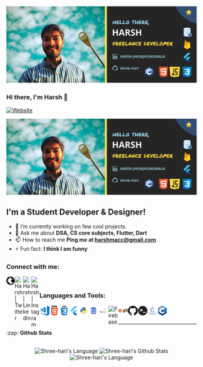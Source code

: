 ## ![Harsh's header](https://github.com/Shree-hari/Shree-hari/blob/main/header.png)
### Hi there, I'm Harsh 👋

[![Website](https://img.shields.io/website?label=Harsh&style=for-the-badge&url=https%3A%2F%2Foishik.live)][website]

[![Welcome to my Profile.](https://github.com/Shree-hari/Shree-hari/raw/master/header.png)][website]

## I'm a Student Developer & Designer!
- 🔭 I’m currently working on few cool projects.
- 💬 Ask me about **DSA, CS core subjects, Flutter, Dart**
- 📫 How to reach me **Ping me at harshmacc@gmail.com**
- ⚡ Fun fact: **I think I am funny**

### Connect with me:

[<img align="left" alt="oishikm12.me" width="22px" src="https://raw.githubusercontent.com/iconic/open-iconic/master/svg/globe.svg" />][website]
[<img align="left" alt="Harsh | Twitter" width="22px" src="https://cdn.jsdelivr.net/npm/simple-icons@v3/icons/twitter.svg" />][twitter]
[<img align="left" alt="Harsh | LinkedIn" width="22px" src="https://cdn.jsdelivr.net/npm/simple-icons@v3/icons/linkedin.svg" />][linkedin]
[<img align="left" alt="Harsh | Instagram" width="22px" src="https://cdn.jsdelivr.net/npm/simple-icons@v3/icons/instagram.svg" />][instagram]

<br />

### Languages and Tools:

[<img align="left" alt="Visual Studio Code" width="26px" src="https://raw.githubusercontent.com/github/explore/80688e429a7d4ef2fca1e82350fe8e3517d3494d/topics/visual-studio-code/visual-studio-code.png" />][website]
[<img align="left" alt="HTML5" width="26px" src="https://raw.githubusercontent.com/github/explore/80688e429a7d4ef2fca1e82350fe8e3517d3494d/topics/html/html.png" />][website]
[<img align="left" alt="CSS3" width="26px" src="https://raw.githubusercontent.com/github/explore/80688e429a7d4ef2fca1e82350fe8e3517d3494d/topics/css/css.png" />][website]
[<img align="left" alt="Flutter" width="26px" src="https://raw.githubusercontent.com/github/explore/cebd63002168a05a6a642f309227eefeccd92950/topics/flutter/flutter.png" />][website]
[<img align="left" alt="Python" width="26px" src="https://raw.githubusercontent.com/github/explore/80688e429a7d4ef2fca1e82350fe8e3517d3494d/topics/python/python.png" />][website]
[<img align="left" alt="SQL" width="26px" src="https://raw.githubusercontent.com/github/explore/80688e429a7d4ef2fca1e82350fe8e3517d3494d/topics/sql/sql.png" />][website]
[<img align="left" alt="MySQL" width="26px" src="https://raw.githubusercontent.com/github/explore/80688e429a7d4ef2fca1e82350fe8e3517d3494d/topics/mysql/mysql.png" />][website]
[<img align="left" alt="Firebase" width="26px" src="https://firebase.google.com/downloads/brand-guidelines/PNG/logo-logomark.png" />][website]
[<img align="left" alt="Git" width="26px" src="https://raw.githubusercontent.com/github/explore/80688e429a7d4ef2fca1e82350fe8e3517d3494d/topics/git/git.png" />][website]
[<img align="left" alt="GitHub" width="26px" src="https://raw.githubusercontent.com/github/explore/78df643247d429f6cc873026c0622819ad797942/topics/github/github.png" />][website]
[<img align="left" alt="Command Line" width="26px" src="https://raw.githubusercontent.com/github/explore/80688e429a7d4ef2fca1e82350fe8e3517d3494d/topics/terminal/terminal.png" />][website]
[<img align="left" alt="C" width="26px" src="https://raw.githubusercontent.com/github/explore/80688e429a7d4ef2fca1e82350fe8e3517d3494d/topics/c/c.png" />][website]
[<img align="left" alt="C++" width="26px" src="https://raw.githubusercontent.com/github/explore/80688e429a7d4ef2fca1e82350fe8e3517d3494d/topics/cpp/cpp.png" />][website]

<br />
<br />

---

<summary>:zap: <b>Github Stats</b></summary>
<br>
<p align = "center">
    <img alt="Shree-hari's Language" src="https://github-readme-streak-stats.herokuapp.com/?user=shree-hari&theme=tokyonight" />
    <img alt="Shree-hari's Github Stats" src="https://github-readme-stats.vercel.app/api?username=shree-hari&show_icons=true&theme=tokyonight&line_height=40" />
    <img alt="Shree-hari's Language" src="https://github-readme-stats.vercel.app/api/top-langs/?username=shree-hari&theme=tokyonight" />
</p>

[website]: https://linkedin.com/in/shree-hari/
[twitter]: https://twitter.com/Harsh_010
[instagram]: https://instagram.com/harsh._music/
[linkedin]: https://linkedin.com/in/shree-hari/

